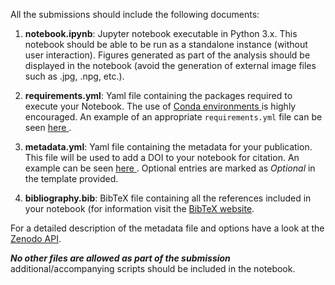 All the submissions should include the following documents:

1. **notebook.ipynb**: Jupyter notebook executable in Python 3.x.
This notebook should be able to be run as a standalone instance (without user interaction).
Figures generated as part of the analysis should be displayed in the
notebook (avoid the generation of external image files such as .jpg, .npg, etc.).

2. **requirements.yml**:  Yaml file containing the packages required to execute your Notebook.
The use of <a href='https://conda.io/docs/using/envs.html'> Conda environments
</a> is highly encouraged. An example of an appropriate `requirements.yml` file
can be seen <a href = ''> here </a>.

3. **metadata.yml**: Yaml file containing the metadata
for your publication. This file will be used to add a DOI to your notebook
for citation. An example can be seen <a href="" > here </a>.
Optional entries are marked as _Optional_ in the template provided.

4. **bibliography.bib**: BibTeX file containing all the references included in your notebook (for information visit the [BibTeX website](http://www.bibtex.org).

For a detailed description of the metadata file and options have a look at the
[Zenodo API](http://developers.zenodo.org/#restapi-rep-meta).

_**No other files are allowed as part of the submission**_ additional/accompanying scripts should
be included in the notebook.
